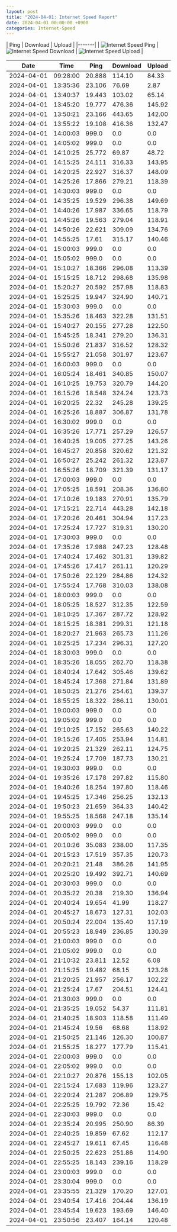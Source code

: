 ```yaml
---
layout: post
title: "2024-04-01: Internet Speed Report"
date: 2024-04-01 00:00:00 +0900
categories: Internet-Speed
---
```



| Ping | Download | Upload | 
|-------|
| ![Internet Speed Ping](/assets/2024-04-01-Internet-Speed/ping.png) | ![Internet Speed Download](/assets/2024-04-01-Internet-Speed/download.png) | ![Internet Speed Upload](/assets/2024-04-01-Internet-Speed/upload.png) |

| Date       | Time     | Ping   | Download  | Upload  |
|------------|----------|--------|-----------|---------|
| 2024-04-01 | 09:28:00 | 20.888 | 114.10 | 84.33 |
| 2024-04-01 | 13:35:36 | 23.106 | 76.69 | 2.87 |
| 2024-04-01 | 13:40:37 | 19.443 | 103.02 | 65.14 |
| 2024-04-01 | 13:45:20 | 19.777 | 476.36 | 145.92 |
| 2024-04-01 | 13:50:21 | 23.166 | 443.65 | 142.00 |
| 2024-04-01 | 13:55:22 | 19.108 | 416.36 | 132.47 |
| 2024-04-01 | 14:00:03 | 999.0 | 0.0 | 0.0 |
| 2024-04-01 | 14:05:02 | 999.0 | 0.0 | 0.0 |
| 2024-04-01 | 14:10:25 | 25.772 | 69.87 | 48.72 |
| 2024-04-01 | 14:15:25 | 24.111 | 316.33 | 143.95 |
| 2024-04-01 | 14:20:25 | 22.927 | 316.37 | 148.09 |
| 2024-04-01 | 14:25:26 | 17.866 | 279.21 | 118.39 |
| 2024-04-01 | 14:30:03 | 999.0 | 0.0 | 0.0 |
| 2024-04-01 | 14:35:25 | 19.529 | 296.38 | 149.69 |
| 2024-04-01 | 14:40:26 | 17.987 | 336.65 | 118.79 |
| 2024-04-01 | 14:45:26 | 19.563 | 279.04 | 118.91 |
| 2024-04-01 | 14:50:26 | 22.621 | 309.09 | 134.76 |
| 2024-04-01 | 14:55:25 | 17.61 | 315.17 | 140.46 |
| 2024-04-01 | 15:00:03 | 999.0 | 0.0 | 0.0 |
| 2024-04-01 | 15:05:02 | 999.0 | 0.0 | 0.0 |
| 2024-04-01 | 15:10:27 | 18.366 | 296.08 | 113.39 |
| 2024-04-01 | 15:15:25 | 18.712 | 298.68 | 135.98 |
| 2024-04-01 | 15:20:27 | 20.592 | 257.98 | 118.83 |
| 2024-04-01 | 15:25:25 | 19.947 | 324.90 | 140.71 |
| 2024-04-01 | 15:30:03 | 999.0 | 0.0 | 0.0 |
| 2024-04-01 | 15:35:26 | 18.463 | 322.28 | 131.51 |
| 2024-04-01 | 15:40:27 | 20.155 | 277.28 | 122.50 |
| 2024-04-01 | 15:45:25 | 18.341 | 279.20 | 136.31 |
| 2024-04-01 | 15:50:26 | 21.837 | 316.52 | 128.32 |
| 2024-04-01 | 15:55:27 | 21.058 | 301.97 | 123.67 |
| 2024-04-01 | 16:00:03 | 999.0 | 0.0 | 0.0 |
| 2024-04-01 | 16:05:24 | 18.461 | 340.85 | 150.07 |
| 2024-04-01 | 16:10:25 | 19.753 | 320.79 | 144.20 |
| 2024-04-01 | 16:15:26 | 18.548 | 324.24 | 123.73 |
| 2024-04-01 | 16:20:25 | 22.32 | 245.28 | 139.25 |
| 2024-04-01 | 16:25:26 | 18.887 | 306.87 | 131.78 |
| 2024-04-01 | 16:30:02 | 999.0 | 0.0 | 0.0 |
| 2024-04-01 | 16:35:26 | 17.771 | 257.29 | 126.57 |
| 2024-04-01 | 16:40:25 | 19.005 | 277.25 | 143.26 |
| 2024-04-01 | 16:45:27 | 20.858 | 320.62 | 121.32 |
| 2024-04-01 | 16:50:27 | 25.242 | 261.32 | 123.87 |
| 2024-04-01 | 16:55:26 | 18.709 | 321.39 | 131.17 |
| 2024-04-01 | 17:00:03 | 999.0 | 0.0 | 0.0 |
| 2024-04-01 | 17:05:25 | 18.591 | 208.36 | 136.80 |
| 2024-04-01 | 17:10:26 | 19.183 | 270.91 | 135.79 |
| 2024-04-01 | 17:15:21 | 22.714 | 443.28 | 142.18 |
| 2024-04-01 | 17:20:26 | 20.461 | 304.94 | 117.23 |
| 2024-04-01 | 17:25:24 | 17.727 | 319.31 | 130.20 |
| 2024-04-01 | 17:30:03 | 999.0 | 0.0 | 0.0 |
| 2024-04-01 | 17:35:26 | 17.988 | 247.23 | 128.48 |
| 2024-04-01 | 17:40:24 | 17.462 | 301.31 | 139.82 |
| 2024-04-01 | 17:45:26 | 17.417 | 261.11 | 120.29 |
| 2024-04-01 | 17:50:26 | 22.129 | 284.86 | 124.32 |
| 2024-04-01 | 17:55:24 | 17.768 | 310.03 | 138.08 |
| 2024-04-01 | 18:00:03 | 999.0 | 0.0 | 0.0 |
| 2024-04-01 | 18:05:25 | 18.527 | 312.35 | 122.59 |
| 2024-04-01 | 18:10:25 | 17.367 | 287.72 | 128.92 |
| 2024-04-01 | 18:15:25 | 18.381 | 299.31 | 121.18 |
| 2024-04-01 | 18:20:27 | 21.963 | 265.73 | 111.26 |
| 2024-04-01 | 18:25:25 | 17.234 | 296.31 | 127.20 |
| 2024-04-01 | 18:30:03 | 999.0 | 0.0 | 0.0 |
| 2024-04-01 | 18:35:26 | 18.055 | 262.70 | 118.38 |
| 2024-04-01 | 18:40:24 | 17.642 | 305.46 | 139.62 |
| 2024-04-01 | 18:45:24 | 17.368 | 271.84 | 131.89 |
| 2024-04-01 | 18:50:25 | 21.276 | 254.61 | 139.37 |
| 2024-04-01 | 18:55:25 | 18.322 | 286.11 | 130.01 |
| 2024-04-01 | 19:00:03 | 999.0 | 0.0 | 0.0 |
| 2024-04-01 | 19:05:02 | 999.0 | 0.0 | 0.0 |
| 2024-04-01 | 19:10:25 | 17.152 | 265.63 | 140.22 |
| 2024-04-01 | 19:15:26 | 17.405 | 253.94 | 114.81 |
| 2024-04-01 | 19:20:25 | 21.329 | 262.11 | 124.75 |
| 2024-04-01 | 19:25:24 | 17.709 | 187.73 | 130.21 |
| 2024-04-01 | 19:30:03 | 999.0 | 0.0 | 0.0 |
| 2024-04-01 | 19:35:26 | 17.178 | 297.82 | 115.80 |
| 2024-04-01 | 19:40:26 | 18.254 | 197.80 | 118.46 |
| 2024-04-01 | 19:45:25 | 17.346 | 256.25 | 132.13 |
| 2024-04-01 | 19:50:23 | 21.659 | 364.33 | 140.42 |
| 2024-04-01 | 19:55:25 | 18.568 | 247.18 | 135.14 |
| 2024-04-01 | 20:00:03 | 999.0 | 0.0 | 0.0 |
| 2024-04-01 | 20:05:02 | 999.0 | 0.0 | 0.0 |
| 2024-04-01 | 20:10:26 | 35.083 | 238.00 | 117.35 |
| 2024-04-01 | 20:15:23 | 17.519 | 357.35 | 120.73 |
| 2024-04-01 | 20:20:21 | 21.48 | 386.26 | 141.95 |
| 2024-04-01 | 20:25:20 | 19.492 | 392.71 | 140.69 |
| 2024-04-01 | 20:30:03 | 999.0 | 0.0 | 0.0 |
| 2024-04-01 | 20:35:22 | 20.38 | 219.30 | 136.94 |
| 2024-04-01 | 20:40:24 | 19.654 | 41.99 | 118.27 |
| 2024-04-01 | 20:45:27 | 18.673 | 127.31 | 102.03 |
| 2024-04-01 | 20:50:24 | 22.004 | 135.40 | 117.19 |
| 2024-04-01 | 20:55:23 | 18.949 | 236.85 | 130.39 |
| 2024-04-01 | 21:00:03 | 999.0 | 0.0 | 0.0 |
| 2024-04-01 | 21:05:02 | 999.0 | 0.0 | 0.0 |
| 2024-04-01 | 21:10:32 | 23.811 | 12.52 | 6.08 |
| 2024-04-01 | 21:15:25 | 19.482 | 68.15 | 123.28 |
| 2024-04-01 | 21:20:25 | 21.957 | 256.17 | 102.22 |
| 2024-04-01 | 21:25:24 | 17.67 | 204.51 | 124.41 |
| 2024-04-01 | 21:30:03 | 999.0 | 0.0 | 0.0 |
| 2024-04-01 | 21:35:25 | 19.052 | 54.37 | 111.81 |
| 2024-04-01 | 21:40:25 | 18.903 | 118.58 | 111.49 |
| 2024-04-01 | 21:45:24 | 19.56 | 68.68 | 118.92 |
| 2024-04-01 | 21:50:25 | 21.146 | 126.30 | 100.87 |
| 2024-04-01 | 21:55:25 | 18.277 | 177.79 | 115.41 |
| 2024-04-01 | 22:00:03 | 999.0 | 0.0 | 0.0 |
| 2024-04-01 | 22:05:02 | 999.0 | 0.0 | 0.0 |
| 2024-04-01 | 22:10:27 | 20.876 | 155.13 | 102.05 |
| 2024-04-01 | 22:15:24 | 17.683 | 119.96 | 123.27 |
| 2024-04-01 | 22:20:24 | 21.287 | 206.89 | 129.75 |
| 2024-04-01 | 22:25:25 | 19.792 | 72.36 | 15.42 |
| 2024-04-01 | 22:30:03 | 999.0 | 0.0 | 0.0 |
| 2024-04-01 | 22:35:24 | 20.995 | 250.90 | 86.39 |
| 2024-04-01 | 22:40:25 | 19.859 | 67.62 | 112.17 |
| 2024-04-01 | 22:45:27 | 19.611 | 67.45 | 116.48 |
| 2024-04-01 | 22:50:25 | 22.623 | 251.86 | 114.90 |
| 2024-04-01 | 22:55:25 | 18.143 | 239.16 | 118.29 |
| 2024-04-01 | 23:00:03 | 999.0 | 0.0 | 0.0 |
| 2024-04-01 | 23:30:04 | 999.0 | 0.0 | 0.0 |
| 2024-04-01 | 23:35:55 | 21.329 | 170.20 | 127.01 |
| 2024-04-01 | 23:40:54 | 17.416 | 204.44 | 136.19 |
| 2024-04-01 | 23:45:54 | 19.623 | 193.69 | 146.40 |
| 2024-04-01 | 23:50:56 | 23.407 | 164.14 | 120.48 |
